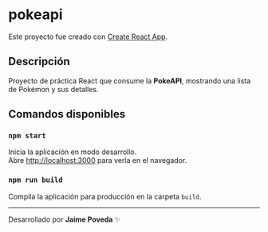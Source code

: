 # pokeapi

Este proyecto fue creado con [Create React App](https://github.com/facebook/create-react-app).

## Descripción
Proyecto de práctica React que consume la **PokeAPI**, mostrando una lista de Pokémon y sus detalles.

## Comandos disponibles

### `npm start`
Inicia la aplicación en modo desarrollo.  
Abre [http://localhost:3000](http://localhost:3000) para verla en el navegador.

### `npm run build`
Compila la aplicación para producción en la carpeta `build`.

---

Desarrollado por **Jaime Poveda** ✨
